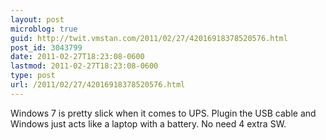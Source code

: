 ```yaml
---
layout: post
microblog: true
guid: http://twit.vmstan.com/2011/02/27/42016918378520576.html
post_id: 3043799
date: 2011-02-27T18:23:08-0600
lastmod: 2011-02-27T18:23:08-0600
type: post
url: /2011/02/27/42016918378520576.html
---
```

Windows 7 is pretty slick when it comes to UPS. Plugin the USB cable and Windows just acts like a laptop with a battery. No need 4 extra SW.
